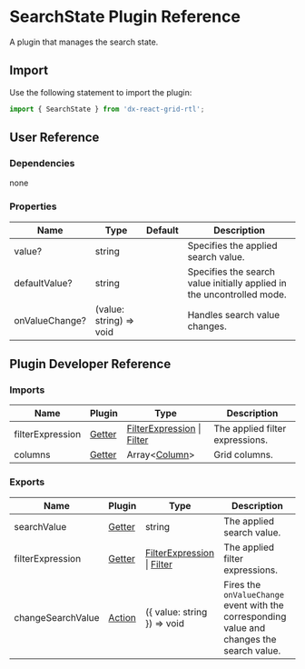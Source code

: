 # SearchState Plugin Reference

A plugin that manages the search state.

## Import

Use the following statement to import the plugin:

```js
import { SearchState } from 'dx-react-grid-rtl';
```

## User Reference

### Dependencies

none

### Properties

Name | Type | Default | Description
-----|------|---------|------------
value? | string |  | Specifies the applied search value.
defaultValue? | string |  | Specifies the search value initially applied in the uncontrolled mode.
onValueChange? | (value: string) => void | | Handles search value changes.

## Plugin Developer Reference

### Imports

Name | Plugin | Type | Description
-----|--------|------|------------
filterExpression | [Getter](../../../dx-react-core/docs/reference/getter.md) | [FilterExpression](integrated-filtering.md#filterexpression) &#124; [Filter](filtering-state.md#filter) | The applied filter expressions.
columns | [Getter](../../../dx-react-core/docs/reference/getter.md) | Array&lt;[Column](grid.md#column)&gt; | Grid columns.

### Exports

Name | Plugin | Type | Description
-----|--------|------|------------
searchValue | [Getter](../../../dx-react-core/docs/reference/getter.md) | string | The applied search value.
filterExpression | [Getter](../../../dx-react-core/docs/reference/getter.md) | [FilterExpression](integrated-filtering.md#filterexpression) &#124; [Filter](filtering-state.md#filter) | The applied filter expressions.
changeSearchValue | [Action](../../../dx-react-core/docs/reference/action.md) | ({ value: string }) => void | Fires the `onValueChange` event with the corresponding value and changes the search value.
